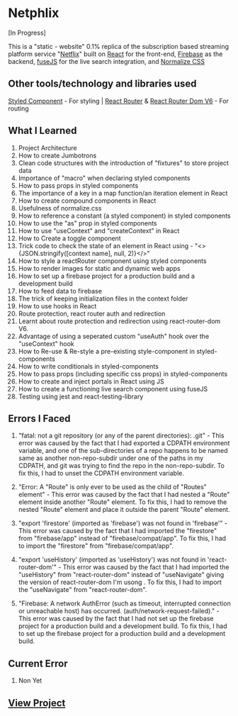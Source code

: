 # Netphlix

 [In Progress]

This is a "static - website" 0.1% replica of the subscription based streaming platform service "[Netflix](https://netflix.com)" built on [React](https://reactjs.org/) for the front-end,  [Firebase](https://firebase.com/) as the backend, [fuseJS](https://fusejs.io/) for the live search integration, and [Normalize CSS](https://necolas.github.io/normalize.css/)

## Other tools/technology and libraries used

 [Styled Component](https://styled-components.com/) - For styling |
 [React Router](https://reactrouter.com/) & [React Router Dom V6](https://reactrouter.com/) - For routing

## What I Learned

  1. Project Architecture
  2. How to create Jumbotrons
  3. Clean code structures with the introduction of "fixtures" to store project data
  4. Importance of "macro" when declaring styled components
  5. How to pass props in styled components
  6. The importance of a key in a map function/an iteration element in React
  7. How to create compound components in React
  8. Usefulness of normalize.css
  9. How to reference a constant (a styled component) in styled components
  10. How to use the "as" prop in styled components
  11. How to use "useContext" and "createContext" in React
  12. How to Create a toggle component
  13. Trick code to check the state of an element in React using - "<>{JSON.stringify([context name], null, 2)}</>"
  14. How to style a reactRouter component using styled components
  15. How to render images for static and dynamic web apps
  16. How to set up a firebase project for a production build and a development build
  17. How to feed data to firebase
  18. The trick of keeping initialization files in the context folder
  19. How to use hooks in React
  20. Route protection, react router auth and redirection
  21. Learnt about route protection and redirection using react-router-dom V6.
  22. Advantage of using a seperated custom "useAuth" hook over the "useContext" hook
  23. How to Re-use & Re-style a pre-existing style-component in styled-components
  24. How to write conditionals in styled-components
  25. How to pass props (including specific css props) in styled-components
  26. How to create and inject portals in React using JS
  27. How to create a functioning live search component using fuseJS
  28. Testing using jest and react-testing-library

## Errors I Faced

  1. "fatal: not a git repository (or any of the parent directories): .git" - This error was caused by the fact that I had exported a CDPATH environment variable, and one of the sub-directories of a repo happens to be named same as another non-repo-subdir under one of the paths in my CDPATH, and git was trying to find the repo in the non-repo-subdir. To fix this, I had to unset the CDPATH environment variable.

  2. "Error: A "Route" is only ever to be used as the child of "Routes" element" - This error was caused by the fact that I had nested a "Route" element inside another "Route" element. To fix this, I had to remove the nested "Route" element and place it outside the parent "Route" element.

  3. "export 'firestore' (imported as 'firebase') was not found in 'firebase'" - This error was caused by the fact that I had imported the "firestore" from "firebase/app" instead of "firebase/compat/app". To fix this, I had to import the "firestore" from "firebase/compat/app".

  4. "export 'useHistory' (imported as 'useHistory') was not found in 'react-router-dom'" - This error was caused by the fact that I had imported the "useHistory" from "react-router-dom" instead of "useNavigate" giving the version of react-router-dom I'm usong . To fix this, I had to import the "useNavigate" from "react-router-dom".

  5. "Firebase: A network AuthError (such as timeout, interrupted connection or unreachable host) has occurred. (auth/network-request-failed)." - This error was caused by the fact that I had not set up the firebase project for a production build and a development build. To fix this, I had to set up the firebase project for a production build and a development build.

## Current Error
  
  1. Non Yet

## [View Project](https://netphlix-yasirgaji.vercel.app/)
